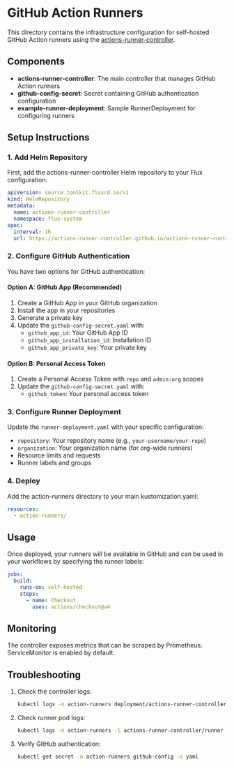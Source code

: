 # GitHub Action Runners

This directory contains the infrastructure configuration for self-hosted GitHub Action runners using the [actions-runner-controller](https://github.com/actions-runner-controller/actions-runner-controller).

## Components

- **actions-runner-controller**: The main controller that manages GitHub Action runners
- **github-config-secret**: Secret containing GitHub authentication configuration
- **example-runner-deployment**: Sample RunnerDeployment for configuring runners

## Setup Instructions

### 1. Add Helm Repository

First, add the actions-runner-controller Helm repository to your Flux configuration:

```yaml
apiVersion: source.toolkit.fluxcd.io/v1
kind: HelmRepository
metadata:
  name: actions-runner-controller
  namespace: flux-system
spec:
  interval: 1h
  url: https://actions-runner-controller.github.io/actions-runner-controller
```

### 2. Configure GitHub Authentication

You have two options for GitHub authentication:

#### Option A: GitHub App (Recommended)

1. Create a GitHub App in your GitHub organization
2. Install the app in your repositories
3. Generate a private key
4. Update the `github-config-secret.yaml` with:
   - `github_app_id`: Your GitHub App ID
   - `github_app_installation_id`: Installation ID
   - `github_app_private_key`: Your private key

#### Option B: Personal Access Token

1. Create a Personal Access Token with `repo` and `admin:org` scopes
2. Update the `github-config-secret.yaml` with:
   - `github_token`: Your personal access token

### 3. Configure Runner Deployment

Update the `runner-deployment.yaml` with your specific configuration:

- `repository`: Your repository name (e.g., `your-username/your-repo`)
- `organization`: Your organization name (for org-wide runners)
- Resource limits and requests
- Runner labels and groups

### 4. Deploy

Add the action-runners directory to your main kustomization.yaml:

```yaml
resources:
  - action-runners/
```

## Usage

Once deployed, your runners will be available in GitHub and can be used in your workflows by specifying the runner labels:

```yaml
jobs:
  build:
    runs-on: self-hosted
    steps:
      - name: Checkout
        uses: actions/checkout@v4
```

## Monitoring

The controller exposes metrics that can be scraped by Prometheus. ServiceMonitor is enabled by default.

## Troubleshooting

1. Check the controller logs:
   ```bash
   kubectl logs -n action-runners deployment/actions-runner-controller
   ```

2. Check runner pod logs:
   ```bash
   kubectl logs -n action-runners -l actions-runner-controller/runner
   ```

3. Verify GitHub authentication:
   ```bash
   kubectl get secret -n action-runners github-config -o yaml
   ```

